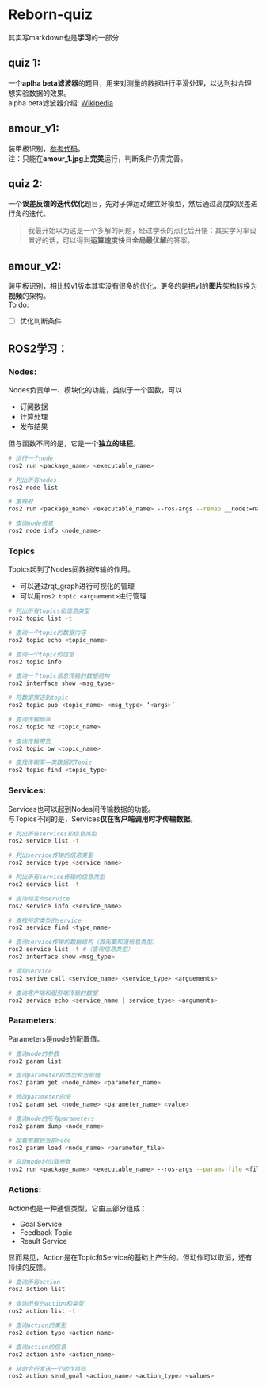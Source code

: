 # Reborn-quiz
其实写markdown也是**学习**的一部分

## quiz 1:
一个**aplha beta滤波器**的题目，用来对测量的数据进行平滑处理，以达到拟合理想实验数据的效果。<br>
alpha beta滤波器介绍: [Wikipedia](https://en.wikipedia.org/wiki/Alpha_beta_filter)

## amour_v1:
装甲板识别，[参考代码](https://blog.csdn.net/qq_40403096/article/details/107039702)。<br>
注：只能在**amour_1.jpg**上**完美**运行，判断条件仍需完善。

## quiz 2:
一个**误差反馈的迭代优化**题目，先对子弹运动建立好模型，然后通过高度的误差进行角的迭代。<br>
>我最开始以为这是一个多解的问题，经过学长的点化后开悟：其实学习率设置好的话，可以得到**运算速度快**且**全局最优解**的答案。

## amour_v2:
装甲板识别，相比较v1版本其实没有很多的优化，更多的是把v1的**图片**架构转换为**视频**的架构。<br>
To do:
- [ ] 优化判断条件

## ROS2学习：
### Nodes:
Nodes负责单一、模块化的功能，类似于一个函数，可以
- 订阅数据
- 计算处理
- 发布结果

但与函数不同的是，它是一个**独立的进程**。
``` bash
# 运行一个node
ros2 run <package_name> <executable_name>

# 列出所有nodes
ros2 node list

# 重映射
ros2 run <package_name> <executable_name> --ros-args --remap __node:=name

# 查询node信息
ros2 node info <node_name>
```

### Topics
Topics起到了Nodes间数据传输的作用。
- 可以通过rqt_graph进行可视化的管理
- 可以用` ros2 topic <arguement> `进行管理

``` bash
# 列出所有topics和信息类型
ros2 topic list -t

# 查询一个topic的数据内容
ros2 topic echo <topic_name>

# 查询一个topic的信息
ros2 topic info

# 查询一个topic信息传输的数据结构
ros2 interface show <msg_type>

# 将数据推送到topic
ros2 topic pub <topic_name> <msg_type> ‘<args>’

# 查询传输频率
ros2 topic hz <topic_name>

# 查询传输带宽
ros2 topic bw <topic_name>

# 查找传输某一类数据的Topic
ros2 topic find <topic_type>
```

### Services:
Services也可以起到Nodes间传输数据的功能。<br>
与Topics不同的是，Services**仅在客户端调用时才传输数据**。
``` bash
# 列出所有services和信息类型
ros2 service list -t

# 列出service传输的信息类型
ros2 service type <service_name>

# 列出所有service传输的信息类型
ros2 service list -t

# 查询特定的service
ros2 service info <service_name>

# 查找特定类型的service
ros2 service find <type_name>

# 查询service传输的数据结构（首先要知道信息类型）
ros2 service list -t #（查询信息类型）
ros2 interface show <msg_type>

# 调用service
ros2 serive call <service_name> <service_type> <arguements>

# 查询客户端和服务端传输的数据
ros2 service echo <service_name | service_type> <arguments>
```

### Parameters:
Parameters是node的配置值。

``` bash
# 查询node的参数
ros2 param list

# 查询parameter的类型和当前值
ros2 param get <node_name> <parameter_name>

# 修改parameter的值
ros2 param set <node_name> <parameter_name> <value>

# 查询node的所有parameters
ros2 param dump <node_name>

# 加载参数到当前node
ros2 param load <node_name> <parameter_file>

# 启动node时加载参数
ros2 run <package_name> <executable_name> --ros-args --params-file <file_name>
```

### Actions:
Action也是一种通信类型，它由三部分组成：
- Goal Service
- Feedback Topic
- Result Service

显而易见，Action是在Topic和Service的基础上产生的。但动作可以取消，还有持续的反馈。

``` bash
# 查询所有action
ros2 action list

# 查询所有的action和类型
ros2 action list -t

# 查询action的类型
ros2 action type <action_name>

# 查询action的信息
ros2 action info <action_name>

# 从命令行发送一个动作目标
ros2 action send_goal <action_name> <action_type> <values>
```